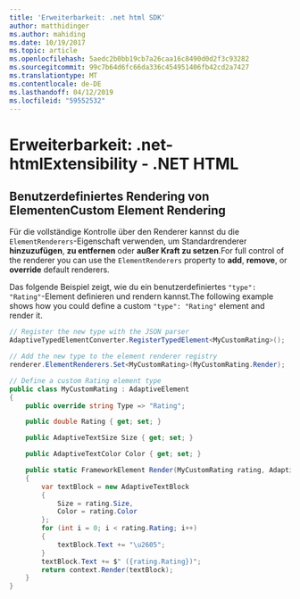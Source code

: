 ```yaml
---
title: 'Erweiterbarkeit: .net html SDK'
author: matthidinger
ms.author: mahiding
ms.date: 10/19/2017
ms.topic: article
ms.openlocfilehash: 5aedc2b0bb19cb7a26caa16c8490d0d2f3c93282
ms.sourcegitcommit: 99c7b64d6fc66da336c454951406fb42cd2a7427
ms.translationtype: MT
ms.contentlocale: de-DE
ms.lasthandoff: 04/12/2019
ms.locfileid: "59552532"
---
```

# <a name="extensibility---net-html"></a><span data-ttu-id="0e0db-102">Erweiterbarkeit: .net-html</span><span class="sxs-lookup"><span data-stu-id="0e0db-102">Extensibility - .NET HTML</span></span>

## <a name="custom-element-rendering"></a><span data-ttu-id="0e0db-103">Benutzerdefiniertes Rendering von Elementen</span><span class="sxs-lookup"><span data-stu-id="0e0db-103">Custom Element Rendering</span></span>

<span data-ttu-id="0e0db-104">Für die vollständige Kontrolle über den Renderer kannst du die `ElementRenderers`-Eigenschaft verwenden, um Standardrenderer **hinzuzufügen**, **zu entfernen** oder **außer Kraft zu setzen**.</span><span class="sxs-lookup"><span data-stu-id="0e0db-104">For full control of the renderer you can use the `ElementRenderers` property to **add**, **remove**, or **override** default renderers.</span></span>

<span data-ttu-id="0e0db-105">Das folgende Beispiel zeigt, wie du ein benutzerdefiniertes `"type": "Rating"`-Element definieren und rendern kannst.</span><span class="sxs-lookup"><span data-stu-id="0e0db-105">The following example shows how you could define a custom `"type": "Rating"` element and render it.</span></span>

```csharp
// Register the new type with the JSON parser
AdaptiveTypedElementConverter.RegisterTypedElement<MyCustomRating>();

// Add the new type to the element renderer registry
renderer.ElementRenderers.Set<MyCustomRating>(MyCustomRating.Render);

// Define a custom Rating element type
public class MyCustomRating : AdaptiveElement
{
    public override string Type => "Rating";

    public double Rating { get; set; }

    public AdaptiveTextSize Size { get; set; }

    public AdaptiveTextColor Color { get; set; }

    public static FrameworkElement Render(MyCustomRating rating, AdaptiveRenderContext context)
    {
        var textBlock = new AdaptiveTextBlock
        {
            Size = rating.Size,
            Color = rating.Color
        };
        for (int i = 0; i < rating.Rating; i++)
        {
            textBlock.Text += "\u2605";
        }
        textBlock.Text += $" ({rating.Rating})";
        return context.Render(textBlock);
    }
}
```
